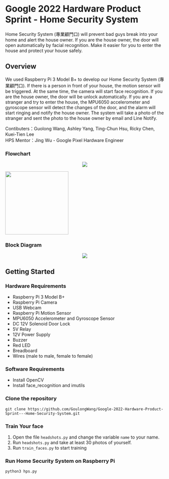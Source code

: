 # Google 2022 Hardware Product Sprint - Home Security System
Home Security System (專業顧門口) will prevent bad guys break into your home and alert the house owner. If you are the house owner, the door will open automatically by facial recognition. Make it easier for you to enter the house and protect your house safely. 

## Overview
We used Raspberry Pi 3 Model B+ to develop our Home Security System (專業顧門口). If there is a person in front of your house, the motion sensor will be triggered. At the same time, the camera will start face recognition. If you are the house owner, the door will be unlock automatically. If you are a stranger and try to enter the house, the MPU6050 accelerometer and gyroscope sensor will detect the changes of the door, and the alarm will start ringing and notify the house owner. The system will take a photo of the stranger and sent the photo to the house owner by email and Line Notify.

Contibuters：Guolong Wang, Ashley Yang, Ting-Chun Hsu, Ricky Chen, Kuei-Tien Lee  
HPS Mentor：Jing Wu - Google Pixel Hardware Engineer  

### Flowchart
<p align="center">
<img src="https://user-images.githubusercontent.com/23274642/187068578-d3c81000-d83e-4bd9-97dc-540c8edffdad.png" />
</p> 

<img src="https://user-images.githubusercontent.com/23274642/187185451-e2ce89c8-7864-4715-b84f-0ad98e72cbbc.jpg" width="200"/>


### Block Diagram
<p align="center">
<img src="https://user-images.githubusercontent.com/23274642/186562664-f117c5c7-3981-4216-ad2e-177884fa7e14.png">
</p>

## Getting Started
### Hardware Requirements
- Raspberry Pi 3 Model B+ 
- Raspberry Pi Camera
- USB Webcam
- Raspberry Pi Motion Sensor
- MPU6050 Accelerometer and Gyroscope Sensor
- DC 12V Solenoid Door Lock
- 5V Relay
- 12V Power Supply
- Buzzer
- Red LED
- Breadboard
- Wires (male to male, female to female)

### Software Requirements
- Install OpenCV
- Install face_recognition and imutils
### Clone the repository
```
git clone https://github.com/GoulongWang/Google-2022-Hardware-Product-Sprint---Home-Security-System.git
```
### Train Your face 
1. Open the file `headshots.py` and change the variable `name` to your name.
2. Run `headshots.py` and take at least 30 photos of yourself.
3. Run `train_faces.py` to start training
### Run Home Security System on Raspberry Pi
```
python3 hps.py
```

